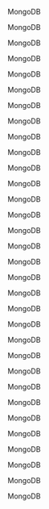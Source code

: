 MongoDB

MongoDB

MongoDB

MongoDB

MongoDB

MongoDB

MongoDB

MongoDB

MongoDB

MongoDB

MongoDB

MongoDB

MongoDB

MongoDB

MongoDB

MongoDB

MongoDB

MongoDB

MongoDB

MongoDB

MongoDB

MongoDB

MongoDB

MongoDB

MongoDB

MongoDB

MongoDB

MongoDB

MongoDB

MongoDB

MongoDB

MongoDB

